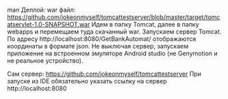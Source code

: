 man Деплой:
    war файл: https://github.com/jokeonmyself/tomcattestserver/blob/master/target/tomcatservlet-1.0-SNAPSHOT.war
    Идем в папку Tomcat, далее в папку webapps и перемещаем туда скачанный war.
    Запускаем сервер Tomcat.
    По адресу http://localhost:8080/GetBankAutomat/ отображаются координаты в формате json.
    Не выключая сервер, запускаем приложение на встроенном эмуляторе Android studio (не Genymotion и не реальное устройство).


Сам сервер: https://github.com/jokeonmyself/tomcattestserver
    При запуске из IDE обязательно указать ссылку на сервер http://localhost:8080
